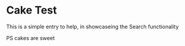# Cake Test







This is a simple entry to help, in showcaseing the Search functionality

PS cakes are sweet